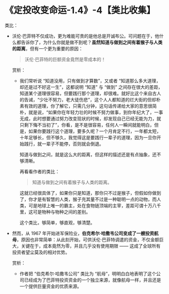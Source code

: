 # 《定投改变命运-1.4》-4【类比收集】

类比：

- 沃伦·巴菲特不仅成功，更为难能可贵的是他总是开诚布公。可问题在于，他什么都告诉你了，为什么你就是做不到呢？**虽然知道与做到之间有着猴子与人类的距离**，但有一个更为重要的原因：

  > 沃伦·巴菲特的巨额资金竟然是零成本的！

  赏析：

  - 我们常听说 “知道没用，只有做到才算数”，又或者 “知道那么多大道理，却还是过不好这一生”，这都说明 “知道” 与 “做到” 之间存在很大的差距，知道某个道理很容易，但要践行那个道理，却很难。就好比这个来自古人的告诫，“少壮不努力，老大徒伤悲”，这个人人都知道的烂大街的但却朴素有效的道理，你了解它，只需几分钟，这句话传递给大家的意思很简朴，就是说，“如果你在年轻力壮的时候不努力做事，到你年纪大了，一事无成，此时想要通过努力改变现状的时候，却发现自己已经无能为力，就只剩下悔不当初了”，你看，是不是很容易，任何人一瞬间就能明白，但是，如果你要践行这个道理，要多久呢？一个月肯定不行，一年都太短，十年足够长，但不够久，我觉得这是要践行一辈子的道理，因为一旦你开始践行，就一辈子不能停，否则就会倒退。

    知道与做到之间，就是这么大的距离，但这样的描述还是有点抽象，还不够清晰。

    再看看作者的类比：

    > 知道与做到之间有着猴子与人类的距离。

    这就已经很具体了，如果你只是知道，那你只不过是猴子，但假如你做到了，你才是有智慧的人类，猴子充其量不过是一种聪明一点的动物，而人类，可是地球上唯一的霸主，处在食物链顶端的主宰，差距可谓十万八千里，这可是物种与物种之间的差别。

    这个类比，够简单，够直观，够清楚。

    

- 然而，从 1967 年开始进军保险业，**伯克希尔·哈撒韦公司变成了一艘投资航母**，原因也非常简单：从此刻开始，可供沃伦·巴菲特调遣的资金，不仅金额巨大，关键在于，成本竟然为零，并且几乎没有使用期限 —— 这成了全球所有投资者望尘莫及的相对优势。

  赏析：

  - 作者把 “伯克希尔·哈撒韦公司” 类比为 “航母”，明明白白地表明了这个公司已经成为了巴菲特投资资金的一个独立来源，就像航母一样，并且还是一个提供巨量资金的优质来源。